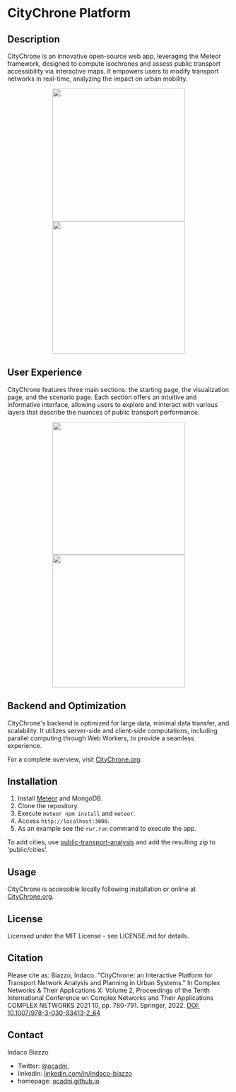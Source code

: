 # CityChrone Platform

## Description
CityChrone is an innovative open-source web app, leveraging the Meteor framework, designed to compute isochrones and assess public transport accessibility via interactive maps. It empowers users to modify transport networks in real-time, analyzing the impact on urban mobility.

<p align="center">
  <img src="./public/video/select_a_city.gif" width="300">
  <img src="./public/video/explore_citychrone.gif" width="300">
</p>

## User Experience
CityChrone features three main sections: the starting page, the visualization page, and the scenario page. Each section offers an intuitive and informative interface, allowing users to explore and interact with various layers that describe the nuances of public transport performance.

<p align="center">
  <img src="./public/video/new_scenario.gif" width="300">
  <img src="./public/video/check_the_results.gif" width="300">
</p>

## Backend and Optimization
CityChrone's backend is optimized for large data, minimal data transfer, and scalability. It utilizes server-side and client-side computations, including parallel computing through Web Workers, to provide a seamless experience.

For a complete overview, visit [CityChrone.org](http://citychrone.org).

## Installation
1. Install [Meteor](https://www.meteor.com/install) and MongoDB.
2. Clone the repository.
3. Execute `meteor npm install` and `meteor`.
4. Access `http://localhost:3000`.
5. As an example see the `rur.run` command to execute the app.

To add cities, use [public-transport-analysis](https://github.com/CityChrone/public-transport-analysis) and add the resulting zip to 'public/cities'.

## Usage
CityChrone is accessible locally following installation or online at [CityChrone.org](http://citychrone.org).

## License
Licensed under the MIT License - see LICENSE.md for details.

## Citation
Please cite as: Biazzo, Indaco. "CityChrone: an Interactive Platform for Transport Network Analysis and Planning in Urban Systems." In Complex Networks & Their Applications X: Volume 2, Proceedings of the Tenth International Conference on Complex Networks and Their Applications COMPLEX NETWORKS 2021 10, pp. 780-791. Springer, 2022. [DOI: 10.1007/978-3-030-93413-2_64](https://doi.org/10.1007/978-3-030-93413-2_64)

## Contact
Indaco Biazzo

- Twitter: [@ocadni](https://twitter.com/ocadni), 
- linkedin: [linkedin.com/in/indaco-biazzo](https://www.linkedin.com/in/indacobiazzo/)
- homepage: [ocadni.github.io](https://ocadni.github.io)

